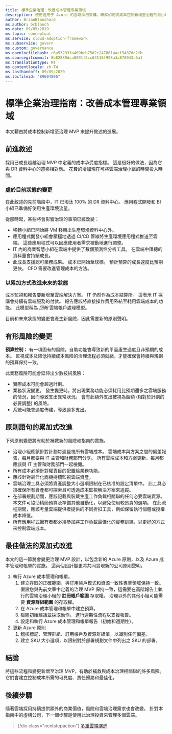 ```yaml
---
title: 標準企業治理：改善成本管理專業領域
description: 使用適用于 Azure 的雲端採用架構，瞭解如何將成本控制新增至治理的最小可行產品 (MVP) 。
author: BrianBlanchard
ms.author: brblanch
ms.date: 09/05/2019
ms.topic: conceptual
ms.service: cloud-adoption-framework
ms.subservice: govern
ms.custom: governance
ms.openlocfilehash: c6a53233fa469bcb75d2c2478614acf9487dd2fb
ms.sourcegitcommit: 8b82889dca0091f3cc64116f998a3a878943c6a1
ms.translationtype: MT
ms.contentlocale: zh-TW
ms.lasthandoff: 09/09/2020
ms.locfileid: "89604806"
---
```

# <a name="standard-enterprise-governance-guide-improve-the-cost-management-discipline"></a>標準企業治理指南：改善成本管理專業領域

本文藉由將成本控制新增至治理 MVP 來提升敘述的進展。

## <a name="advancing-the-narrative"></a>前進敘述

採用已成長超越治理 MVP 中定義的成本承受度指標。 這是很好的做法，因為它與 DR 資料中心的遷移相對應。 花費的增加現在可將雲端治理小組的時間投入時間。

### <a name="changes-in-the-current-state"></a>處於目前狀態的變更

在此敘述的先前階段中，IT 已淘汰 100% 的 DR 資料中心。 應用程式開發和 BI 小組已準備好使用生產環境流量。

從那時起，某些將會影響治理的事項已經改變：

- 移轉小組已開始將 VM 移轉出生產環境資料中心外。
- 應用程式開發小組會積極地透過 CI/CD 管線將生產環境應用程式推送至雲端。 這些應用程式可以因應使用者需求被動地進行調整。
- IT 內的商業智慧小組在雲端中提供了數個預測性分析工具。 在雲端中匯總的資料量會持續成長。
- 此成長支援認可業務成果。 成本已開始至球標。 預計預算的成長速度比預期更快。 CFO 需要改進管理成本的方法。

### <a name="incrementally-improve-the-future-state"></a>以累加方式改進未來的狀態

成本監視和報告要新增至雲端解決方案。 IT 仍然作為成本結算所。 這表示 IT 採購會持續有雲端服務的付款。 報告應該將直接操作費用系結至耗用雲端成本的功能。 此模型稱為 *回報* 雲端帳戶處理模型。

目前和未來狀態的變更會產生新風險，因此需要新的原則聲明。

## <a name="changes-in-tangible-risks"></a>有形風險的變更

**預算控制：** 有一項固有的風險，自助功能會導致新的平臺產生過度且非預期的成本。 監視成本及降低持續成本風險的治理流程必須就緒，才能確保會持續與規劃的預算保持一致。

此業務風險可能會延伸出少數技術風險：

- 實際成本可能會超過計劃。
- 業務狀況變更。 發生變更時，將出現業務功能必須耗用比預期還多之雲端服務的情況，因而導致支出異常狀況。 會有此額外支出被視為超額 (相對於計劃的必要調整) 的風險。
- 系統可能會過度佈建，導致過多支出。

## <a name="incremental-improvement-of-the-policy-statements"></a>原則語句的累加式改進

下列原則變更將有助於補救新的風險和指南的實施。

- 治理小組應該針對計劃每週監視所有雲端成本。 雲端成本與方案之間的偏差報告，每月都要與 IT 主管和財務部門分享。 所有雲端成本和方案更新，每月都應該與 IT 主管和財務部門一起檢閱。
- 所有成本必須針對權責目的配置給業務功能。
- 應該針對最佳化商機持續監視雲端資產。
- 雲端治理工具必須將資產調整大小選項限制在已核准的設定清單中。 此工具必須確保所有資產都可探索且可透過成本監視解決方案來追蹤。
- 在部署規劃期間，應該記載與裝載生產工作負載相關聯的任何必要雲端資源。 本文件可協助精簡預算及準備其他自動化，以避免使用較昂貴的選項。 在此流程期間，應該考量雲端提供者提供的不同折扣工具，例如保留執行個體或授權成本降低。
- 所有應用程式擁有者都必須參加將工作負載最佳化的實務訓練，以更好的方式來控制雲端成本。

## <a name="incremental-improvement-of-the-best-practices"></a>最佳做法的累加式改進

本文的這一節將會變更治理 MVP 設計，以包含新的 Azure 原則，以及 Azure 成本管理和帳單的實施。 這兩個設計變更將共同實現新的公司原則聲明。

1. 執行 Azure 成本管理和帳單。
    1. 建立存取的正確範圍，與訂用帳戶模式和資源一致性專業領域保持一致。 假設您與先前文章中定義的治理 MVP 保持一致，這需要在高階報告上執行的雲端治理小組的 **註冊帳戶範圍** 存取權。 治理以外的其他小組可能需要 **資源群組範圍** 的存取權。
    1. 在 Azure 成本管理和帳單中建立預算。
    1. 檢閱初始建議並採取動作。 進行週期性流程以支援報告。
    1. 設定和執行 Azure 成本管理和帳單報告（初始和週期性）。
2. 更新 Azure 原則
    1. 稽核標記、管理群組、訂用帳戶及資源群組值，以識別任何偏差。
    1. 建立 SKU 大小選項，以限制對於部署規劃文件中列出之 SKU 的部署。

## <a name="conclusion"></a>結論

將這些流程和變更新增至治理 MVP，有助於補救與成本治理相關聯的許多風險。 它們會建立控制成本所需的可見度、責任歸屬和最佳化。

## <a name="next-steps"></a>後續步驟

隨著雲端採用持續提供額外的商業價值，風險和雲端治理需求也會改變。 針對本指南中的虛構公司，下一個步驟是使用此治理投資來管理多個雲端。

> [!div class="nextstepaction"]
> [多重雲端演進](./multicloud-improvement.md)
